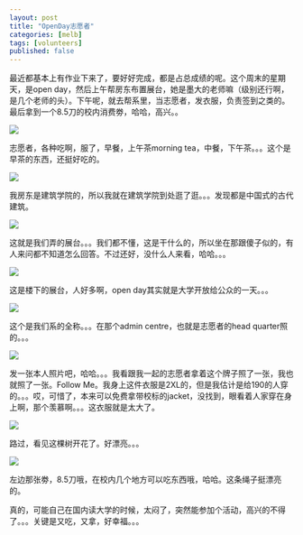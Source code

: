 ```yaml
---
layout: post
title: "OpenDay志愿者"
categories: [melb]
tags: [volunteers]
published: false
---
```


最近都基本上有作业下来了，要好好完成，都是占总成绩的呢。这个周末的星期天，是open day，然后上午帮房东布置展台，她是墨大的老师嘛（级别还行啊，是几个老师的头）。下午呢，就去帮系里，当志愿者，发衣服，负责签到之类的。最后拿到一个8.5刀的校内消费劵，哈哈，高兴。。

![](https://lh3.googleusercontent.com/-CiQlrZyDGo0/T3l4EUb0hGI/AAAAAAAAAP0/RJsvEW18_iA/s400/15082010089.jpg)

志愿者，各种吃啊，服了，早餐，上午茶morning tea，中餐，下午茶。。。这个是早茶的东西，还挺好吃的。

![](https://lh3.googleusercontent.com/-inf6lxQlhTE/T3l4FokHeWI/AAAAAAAAAP4/dOqyi6oDkEA/s400/15082010093.jpg)

我房东是建筑学院的，所以我就在建筑学院到处逛了逛。。。发现都是中国式的古代建筑。

![](https://lh6.googleusercontent.com/-YFnnQbKIALs/T3l4GzNNwtI/AAAAAAAAAQA/CHTkS4E3Za4/s400/15082010095.jpg)

这就是我们弄的展台。。。我们都不懂，这是干什么的，所以坐在那跟傻子似的，有人来问都不知道怎么回答。不过还好，没什么人来看，哈哈。。。

![](https://lh6.googleusercontent.com/-UITaRzUeocw/T3l4Hh-eR4I/AAAAAAAAAQQ/OEISYlg2UsE/s400/15082010099.jpg)

这是楼下的展台，人好多啊，open day其实就是大学开放给公众的一天。。。

![](https://lh4.googleusercontent.com/-1MnS2lpuLe4/T3l4IvLYHSI/AAAAAAAAAQU/ALL2wctlzGM/s400/15082010100.jpg)

这个是我们系的全称。。。在那个admin centre，也就是志愿者的head quarter照的。。。

![](https://lh5.googleusercontent.com/-boEvnBtN-iE/T3l4JtDdUbI/AAAAAAAAAQc/92i-XxFOeHE/s400/15082010102.jpg)

发一张本人照片吧，哈哈。。。我看跟我一起的志愿者拿着这个牌子照了一张，我也就照了一张。Follow Me。我身上这件衣服是2XL的，但是我估计是给190的人穿的。。。哎，可惜了，本来可以免费拿带校标的jacket，没找到，眼看着人家穿在身上啊，那个羡慕啊。。。这衣服就是太大了。

![](https://lh3.googleusercontent.com/-TcKXHmYEwqk/T3l4MTScWkI/AAAAAAAAAQ4/1z8TguWV9kU/s400/15082010106.jpg)

路过，看见这棵树开花了。好漂亮。。。

![](https://lh3.googleusercontent.com/-3ulIdtuWBvc/T3l4K45CezI/AAAAAAAAAQs/Tq0ye-BqUw8/s400/15082010107.jpg)

左边那张劵，8.5刀哦，在校内几个地方可以吃东西哦，哈哈。这条绳子挺漂亮的。

真的，可能自己在国内读大学的时候，太闷了，突然能参加个活动，高兴的不得了。。。关键是又吃，又拿，好幸福。。。